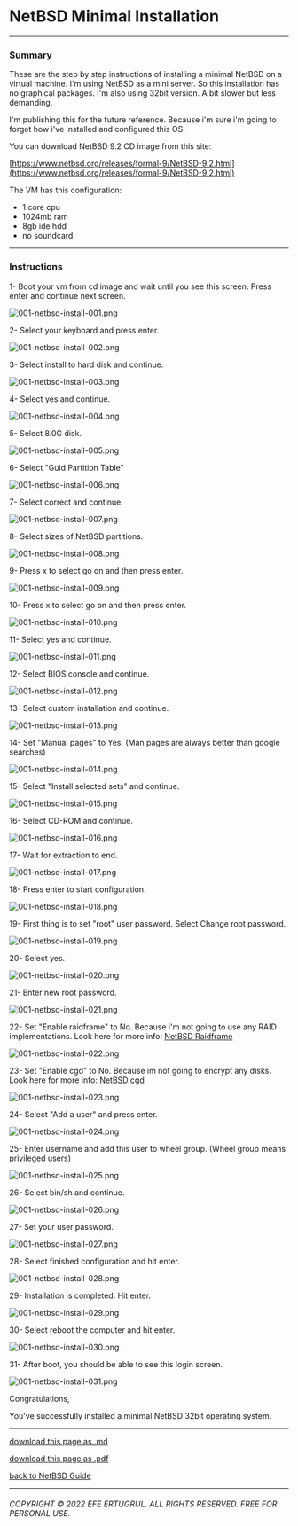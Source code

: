 # NetBSD Minimal Installation

--------------------------

### Summary

These are the step by step instructions of installing a minimal NetBSD on a virtual machine. I'm using NetBSD as a mini server. So this installation has no graphical packages. I'm also using 32bit version. A bit slower but less demanding. 

I'm publishing this for the future reference. Because i'm sure i'm going to forget how i've installed and configured this OS.

You can download NetBSD 9.2 CD image from this site:

[https://www.netbsd.org/releases/formal-9/NetBSD-9.2.html](https://www.netbsd.org/releases/formal-9/NetBSD-9.2.html)

The VM has this configuration:

- 1 core cpu
- 1024mb ram
- 8gb ide hdd
- no soundcard

-----------------------------

### Instructions

1- Boot your vm from cd image and wait until you see this screen. Press enter and continue next screen.

![001-netbsd-install-001.png](/images/001-netbsd-install-001.png)


2- Select your keyboard and press enter.

![001-netbsd-install-002.png](/images/001-netbsd-install-002.png)

3- Select install to hard disk and continue.


![001-netbsd-install-003.png](/images/001-netbsd-install-003.png)

4- Select yes and continue.

![001-netbsd-install-004.png](/images/001-netbsd-install-004.png)

5- Select 8.0G disk.

![001-netbsd-install-005.png](/images/001-netbsd-install-005.png)

6- Select "Guid Partition Table"

![001-netbsd-install-006.png](/images/001-netbsd-install-006.png)

7- Select correct and continue.

![001-netbsd-install-007.png](/images/001-netbsd-install-007.png)

8- Select sizes of NetBSD partitions.

![001-netbsd-install-008.png](/images/001-netbsd-install-008.png)

9- Press x to select go on and then press enter.

![001-netbsd-install-009.png](/images/001-netbsd-install-009.png)

10- Press x to select go on and then press enter.

![001-netbsd-install-010.png](/images/001-netbsd-install-010.png)

11- Select yes and continue.

![001-netbsd-install-011.png](/images/001-netbsd-install-011.png)

12- Select BIOS console and continue.

![001-netbsd-install-012.png](/images/001-netbsd-install-012.png)

13- Select custom installation and continue.

![001-netbsd-install-013.png](/images/001-netbsd-install-013.png)

14- Set "Manual pages" to Yes. (Man pages are always better than google searches)

![001-netbsd-install-014.png](/images/001-netbsd-install-014.png)

15- Select "Install selected sets" and continue.

![001-netbsd-install-015.png](/images/001-netbsd-install-015.png)

16- Select CD-ROM and continue.

![001-netbsd-install-016.png](/images/001-netbsd-install-016.png)

17- Wait for extraction to end.

![001-netbsd-install-017.png](/images/001-netbsd-install-017.png)

18- Press enter to start configuration.

![001-netbsd-install-018.png](/images/001-netbsd-install-018.png)

19- First thing is to set "root" user password. Select Change root password.

![001-netbsd-install-019.png](/images/001-netbsd-install-019.png)

20- Select yes.

![001-netbsd-install-020.png](/images/001-netbsd-install-020.png)

21- Enter new root password.

![001-netbsd-install-021.png](/images/001-netbsd-install-021.png)

22- Set "Enable raidframe" to No. Because i'm not going to use any RAID implementations. Look here for more info: [NetBSD Raidframe](https://www.netbsd.org/docs/guide/en/chap-rf.html)

![001-netbsd-install-022.png](/images/001-netbsd-install-022.png)

23- Set "Enable cgd" to No. Because im not going to encrypt any disks. Look here for more info: [NetBSD cgd](https://www.netbsd.org/docs/guide/en/chap-cgd.html)

![001-netbsd-install-023.png](/images/001-netbsd-install-023.png)

24- Select "Add a user" and press enter.

![001-netbsd-install-024.png](/images/001-netbsd-install-024.png)

25- Enter username and add this user to wheel group. (Wheel group means privileged users)

![001-netbsd-install-025.png](/images/001-netbsd-install-025.png)

26- Select bin/sh and continue.

![001-netbsd-install-026.png](/images/001-netbsd-install-026.png)

27- Set your user password.

![001-netbsd-install-027.png](/images/001-netbsd-install-027.png)

28- Select finished configuration and hit enter.

![001-netbsd-install-028.png](/images/001-netbsd-install-028.png)

29- Installation is completed. Hit enter.

![001-netbsd-install-029.png](/images/001-netbsd-install-029.png)

30- Select reboot the computer and hit enter.

![001-netbsd-install-030.png](/images/001-netbsd-install-030.png)

31- After boot, you should be able to see this login screen. 

![001-netbsd-install-031.png](/images/001-netbsd-install-031.png)

Congratulations,

You've successfully installed a minimal NetBSD 32bit operating system.

------------------------------

[download this page as .md](https://raw.githubusercontent.com/retrokid/retrokid.github.io/master/tech_notes/netbsd_guide/001-netbsd-install.md)

[download this page as .pdf](https://raw.githubusercontent.com/retrokid/retrokid.github.io/master/tech_notes/netbsd_guide/001-netbsd-install.pdf)

[back to NetBSD Guide](./netbsd-guide)

------------------------------

###### COPYRIGHT © 2022 EFE ERTUGRUL. ALL RIGHTS RESERVED. FREE FOR PERSONAL USE.